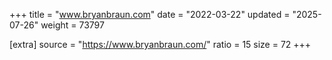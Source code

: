 +++
title = "www.bryanbraun.com"
date = "2022-03-22"
updated = "2025-07-26"
weight = 73797

[extra]
source = "https://www.bryanbraun.com/"
ratio = 15
size = 72
+++
